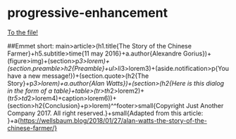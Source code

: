 # progressive-enhancement
[To the file!](https://joostvannieu.github.io/progressive-enhancement/ChineseFarmer.html)

##Emmet short:
main>article>(h1.title{The Story of the Chinese Farmer}+h5.subtitle>time{11 may 2016}+a.author{Alexandre Gorius})+(figure>img)+(section>p*3>lorem)+(section.preamble>h2{Preamble}+ul>li*3>lorem3)+(aside.notification>p{You have a new message!})+(section.quote>(h2{The Story}+p*3>lorem)+a.author{Alan Watts})+(section>(h2{Here is this dialog in the form of a table}+table>(tr>th*2>lorem2)+(tr*5>td*2>lorem4)+caption>lorem6))+(section>h2{Conclusion}+p>lorem)^^footer>small{Copyright Just Another Company 2017. All right reserved.}+small{Adapted from this article: }+a{https://wellsbaum.blog/2018/01/27/alan-watts-the-story-of-the-chinese-farmer/}
